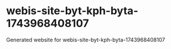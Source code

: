 # webis-site-byt-kph-byta-1743968408107
Generated website for webis-site-byt-kph-byta-1743968408107
